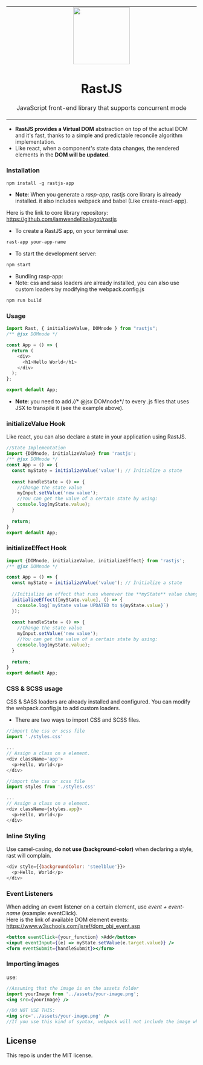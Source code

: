 <table align="center"><tr><td align="center" width="9999">
<img src="https://drive.google.com/uc?export=view&id=1kybX7EAbhNyDJN03ORD82tpvThHwJch5" height="150" align='center' />

# RastJS
JavaScript front-end library that supports concurrent mode
</td></tr></table>

  * **RastJS provides a Virtual DOM** abstraction on top of the actual DOM and it's fast, thanks to a simple and predictable reconcile algorithm implementation.
  * Like react, when a component's state data changes, the rendered elements in the **DOM will be updated**.
  
### Installation

``` js
npm install -g rastjs-app
```
* **Note**: When you generate a *rasp-app*, rastjs core library is already installed. it also includes webpack and babel (Like create-react-app).<br/>

Here is the link to core library repository: https://github.com/iamwendellbalagot/rastjs <br/>


  * To create a RastJS app, on your terminal use: 
 ``` js
 rast-app your-app-name
 ```
   * To start the development server: 
 ``` js
 npm start
 ```
 
   * Bundling rasp-app:
   * Note: css and sass loaders are already installed, you can also use custom loaders by modifying the webpack.config.js
 ``` js
 npm run build
 ```
 
### Usage
``` js
import Rast, { initializeValue, DOMnode } from "rastjs";
/** @jsx DOMnode */

const App = () => {
  return (
    <div>
      <h1>Hello World</h1>
    </div>
  );
};

export default App;

```
  * **Note**: you need to add *//** @jsx DOMnode*/ to every .js files that uses JSX to transpile it (see the example above).
### initializeValue Hook
Like react, you can also declare a state in your application using RastJS.

``` js
//State Implementation
import {DOMnode, initializeValue} from 'rastjs';
/** @jsx DOMnode */
const App = () => {
  const myState = initializeValue('value'); // Initialize a state
  
  const handleState = () => {
    //Change the state value
    myInput.setValue('new value');
    //You can get the value of a certain state by using:
    console.log(myState.value);
  }
  
  return;
}
export default App;
```

### initializeEffect Hook
``` js
import {DOMnode, initializeValue, initializeEffect} from 'rastjs';
/** @jsx DOMnode */ 

const App = () => {
  const myState = initializeValue('value'); // Initialize a state
  
  //Initialize an effect that runs whenever the **myState** value changes.
  initializeEffect([myState.value], () => {
    console.log(`myState value UPDATED to ${myState.value}`)
  });
  
  const handleState = () => {
    //Change the state value
    myInput.setValue('new value');
    //You can get the value of a certain state by using:
    console.log(myState.value);
  }
  
  return;
}
export default App;
```
### CSS & SCSS usage
CSS & SASS loaders are already installed and configured. You can modify the webpack.config.js to add custom loaders.<br/>
 * There are two ways to import CSS and SCSS files.
``` js
//import the css or scss file
import './styles.css'

...
// Assign a class on a element.
<div className='app'>
  <p>Hello, World</p>
</div>
```

``` js
//import the css or scss file
import styles from './styles.css'

...
// Assign a class on a element.
<div className={styles.app}>
  <p>Hello, World</p>
</div>
```
### Inline Styling
Use camel-casing, **do not use (background-color)** when declaring a style, rast will complain.
``` js
<div style={{backgroundColor: 'steelblue'}}>
  <p>Hello, World</p>
</div>
```

### Event Listeners
When adding an event listener on a certain element, use *event + event-name*  (example: eventClick).<br />
Here is the link of available DOM element events: <br/>
https://www.w3schools.com/jsref/dom_obj_event.asp

``` jsx
<button eventClick={your_function} >Add</button>
<input eventInput={(e) => myState.setValue(e.target.value)} />
<form eventSubmit={handleSubmit}></form>
```

### Importing images
use: 
``` jsx
//Assuming that the image is on the assets folder
import yourImage from '../assets/your-image.png';
<img src={yourImage} />

//DO NOT USE THIS:
<img src='../assets/your-image.png' />
//If you use this kind of syntax, webpack will not include the image when you bundle the app.
```

## License
This repo is under the MIT license.

